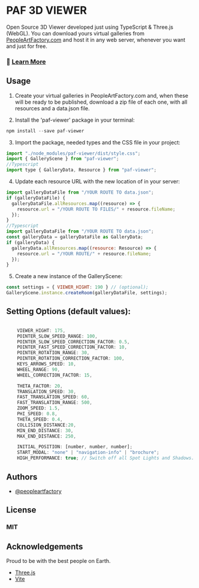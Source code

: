 # PAF 3D VIEWER
Open Source 3D Viewer developed just using TypeScript & Three.js (WebGL). You can download yours virtual galleries from [PeopleArtFactory.com](https://PeopleArtFactory.com) and host it in any web server, whenever you want and just for free.


### 🔗  [Learn More ](https://docs.peopleartfactory.com/)

## Usage

1. Create your virtual galleries in PeopleArtFactory.com and, when these will be ready to be published, download a zip file of each one, with all resources and a data.json file.

2. Install the 'paf-viewer' package in your terminal:

```javascript
npm install --save paf-viewer
```

3. Import the package, needed types and the CSS file in your project:

```javascript
import "./node_modules/paf-viewer/dist/style.css";
import { GalleryScene } from "paf-viewer";
//Typescript
import type { GalleryData, Resource } from "paf-viewer";
```

4. Update each resource URL with the new location of in your server:

```javascript
import galleryDataFile from "/YOUR ROUTE TO data.json";
if (galleryDataFile) {
  galleryDataFile.allResources.map((resource) => {
    resource.url = "/YOUR ROUTE TO FILES/" + resource.fileName;
  });
}
//Typescript
import galleryDataFile from "/YOUR ROUTE TO data.json";
const galleryData = galleryDataFile as GalleryData;
if (galleryData) {
  galleryData.allResources.map((resource: Resource) => {
    resource.url = "/YOUR ROUTE/" + resource.fileName;
  });
}
```

5. Create a new instance of the GalleryScene:

```javascript
const settings = { VIEWER_HIGHT: 190 } // (optional);
GalleryScene.instance.createRoom(galleryDataFile, settings);
```

## Setting Options (default values):
```javascript

    VIEWER_HIGHT: 175,
    POINTER_SLOW_SPEED_RANGE: 100,
    POINTER_SLOW_SPEED_CORRECTION_FACTOR: 0.5,
    POINTER_FAST_SPEED_CORRECTION_FACTOR: 10,
    POINTER_ROTATION_RANGE: 30,
    POINTER_ROTATION_CORRECTION_FACTOR: 100,
    KEYS_ARROWS_SPEED: 10,
    WHEEL_RANGE: 90,
    WHEEL_CORRECTION_FACTOR: 15,

    THETA_FACTOR: 20,
    TRANSLATION_SPEED: 30,
    FAST_TRANSLATION_SPEED: 60,
    FAST_TRANSLATION_RANGE: 500,
    ZOOM_SPEED: 1.5,
    PHI_SPEED: 0.8,
    THETA_SPEED: 0.4,
    COLLISION_DISTANCE:20,
    MIN_END_DISTANCE: 30,
    MAX_END_DISTANCE: 250,

    INITIAL_POSITION: [number, number, number];
    START_MODAL: "none" | "navigation-info" | "brochure"; 
    HIGH_PERFORMANCE: true; // Switch off all Spot Lights and Shadows.
```
## Authors

- [@peopleartfactory](https://github.com/peopleartfactory)

## License

### MIT

## Acknowledgements

Proud to be with the best people on Earth.

- [Three.js](https://threejs.org/)
- [Vite](https://vitejs.dev/)
